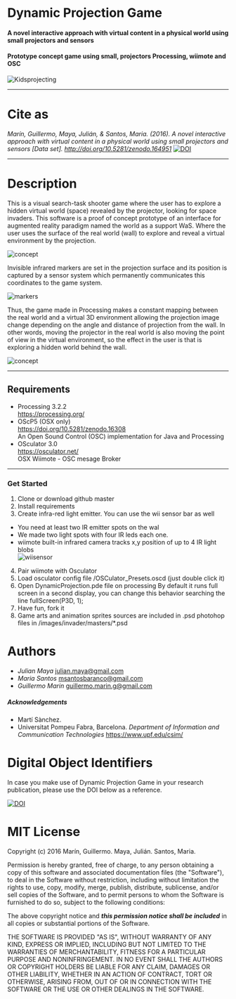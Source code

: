 # Dynamic Projection Game

#### A novel interactive approach with virtual content in a physical world using small projectors and sensors
#### Prototype concept game using small, projectors Processing, wiimote and OSC
![Kidsprojecting](https://github.com/mayait/Dynamic-Projection-Game-Processing/blob/master/images/readme/childs_projecting.png)
- - - -

# Cite as

_Marín, Guillermo, Maya, Julián, & Santos, Maria. (2016). A novel interactive approach with virtual content in a physical world using small projectors and sensors [Data set]. http://doi.org/10.5281/zenodo.164951_
[![DOI](https://zenodo.org/badge/DOI/10.5281/zenodo.164951.svg)](https://doi.org/10.5281/zenodo.164951)
- - - -  

# Description

This is a visual search-task shooter game where the user has to explore a hidden virtual world (space) revealed by the projector, looking for space invaders.
This software is a proof of concept prototype of an interface for augmented reality paradigm named the world as a support WaS. Where the user uses the surface of the real world (wall) to explore and reveal a virtual environment by the projection.

![concept](https://github.com/mayait/Dynamic-Projection-Game-Processing/blob/master/images/readme/game_concept.png)

Invisible infrared markers are set in the projection surface and its position is captured by a sensor system which permanently communicates this coordinates to the game system. 

![markers](https://github.com/mayait/Dynamic-Projection-Game-Processing/blob/master/images/readme/markers.png)

Thus, the game made in Processing makes a constant mapping between the real world and a virtual 3D environment allowing the projection image change depending on the angle and distance of projection from the wall. In other words, moving the projector in the real world is also moving the point of view in the virtual environment, so the effect in the user is that is exploring a hidden world behind the wall. 

![concept](https://github.com/mayait/Dynamic-Projection-Game-Processing/blob/master/images/readme/game_schema.png)

- - - -  

##  Requirements

* Processing 3.2.2 		
  https://processing.org/	 			
* OScP5 (OSX only) 				
  https://doi.org/10.5281/zenodo.16308		
  An Open Sound Control (OSC) implementation for Java and Processing
* OSculator 3.0			
  https://osculator.net/						
  OSX Wiimote - OSC mesage Broker

- - - -  

###  Get Started

1. Clone or download github master
2. Install requirements
3. Create infra-red light emitter. You can use the wii sensor bar as well
  * You need at least two IR emitter spots on the wal
  * We made two light spots with four IR leds each one.
  * wiimote built-in infrared camera tracks x,y position of up to 4 IR light blobs  
  ![wiisensor](https://github.com/mayait/Dynamic-Projection-Game-Processing/blob/master/images/readme/wiisensor.png)
4. Pair wiimote with Osculator
5. Load osculator config file /OSCulator_Presets.oscd (just double click it)
6. Open DynamicProjection.pde file on processing
 By default it runs full screen in a second display, you can change this behavior searching the line fullScreen(P3D, 1);
7. Have fun, fork it
8. Game arts and animation sprites sources are included in .psd photohop files in /images/invader/masters/*.psd

#  Authors

* _Julian Maya_ julian.maya@gmail.com
* _Maria Santos_ msantosbaranco@gmail.com 
* _Guillermo Marin_ guillermo.marin.g@gmail.com  

##### Acknowledgements

* Martí Sànchez.
* Universitat Pompeu Fabra, Barcelona. _Department of Information and Communication Technologies_ https://www.upf.edu/csim/

# Digital Object Identifiers

In case you make use of Dynamic Projection Game in your research publication, please use the DOI below as a reference.

[![DOI](https://zenodo.org/badge/DOI/10.5281/zenodo.164951.svg)](https://doi.org/10.5281/zenodo.164951)



# MIT License

Copyright (c) 2016 Marín, Guillermo. Maya, Julián. Santos, Maria. 

Permission is hereby granted, free of charge, to any person obtaining a copy
of this software and associated documentation files (the "Software"), to deal
in the Software without restriction, including without limitation the rights
to use, copy, modify, merge, publish, distribute, sublicense, and/or sell
copies of the Software, and to permit persons to whom the Software is
furnished to do so, subject to the following conditions:

The above copyright notice and ***this permission notice shall be included*** in all
copies or substantial portions of the Software.

THE SOFTWARE IS PROVIDED "AS IS", WITHOUT WARRANTY OF ANY KIND, EXPRESS OR
IMPLIED, INCLUDING BUT NOT LIMITED TO THE WARRANTIES OF MERCHANTABILITY,
FITNESS FOR A PARTICULAR PURPOSE AND NONINFRINGEMENT. IN NO EVENT SHALL THE
AUTHORS OR COPYRIGHT HOLDERS BE LIABLE FOR ANY CLAIM, DAMAGES OR OTHER
LIABILITY, WHETHER IN AN ACTION OF CONTRACT, TORT OR OTHERWISE, ARISING FROM,
OUT OF OR IN CONNECTION WITH THE SOFTWARE OR THE USE OR OTHER DEALINGS IN THE
SOFTWARE.
